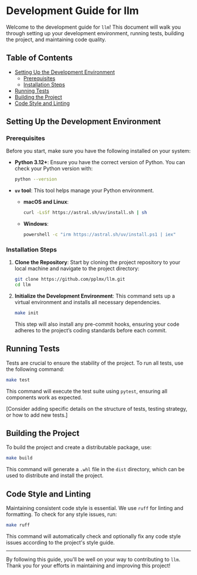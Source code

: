 # Development Guide for llm

Welcome to the development guide for `llm`!
This document will walk you through setting up your development environment, running tests, building the project, and maintaining code quality.

## Table of Contents

- [Setting Up the Development Environment](#setting-up-the-development-environment)
    - [Prerequisites](#prerequisites)
    - [Installation Steps](#installation-steps)
- [Running Tests](#running-tests)
- [Building the Project](#building-the-project)
- [Code Style and Linting](#code-style-and-linting)

## Setting Up the Development Environment

### Prerequisites

Before you start, make sure you have the following installed on your system:

- **Python 3.12+**: Ensure you have the correct version of Python. You can check your Python version with:

    ```bash
    python --version
    ```

- **`uv` tool**: This tool helps manage your Python environment.

    - **macOS and Linux**:

        ```bash
        curl -LsSf https://astral.sh/uv/install.sh | sh
        ```

    - **Windows**:

        ```bash
        powershell -c "irm https://astral.sh/uv/install.ps1 | iex"
        ```

### Installation Steps

1. **Clone the Repository**: Start by cloning the project repository to your local machine and navigate to the project directory:

    ```bash
    git clone https://github.com/pplmx/llm.git
    cd llm
    ```

2. **Initialize the Development Environment**: This command sets up a virtual environment and installs all necessary dependencies.

    ```bash
    make init
    ```

    This step will also install any pre-commit hooks, ensuring your code adheres to the project’s coding standards before each commit.

## Running Tests

Tests are crucial to ensure the stability of the project. To run all tests, use the following command:

```bash
make test
```

This command will execute the test suite using `pytest`, ensuring all components work as expected.

[Consider adding specific details on the structure of tests, testing strategy, or how to add new tests.]

## Building the Project

To build the project and create a distributable package, use:

```bash
make build
```

This command will generate a `.whl` file in the `dist` directory, which can be used to distribute and install the project.

## Code Style and Linting

Maintaining consistent code style is essential. We use `ruff` for linting and formatting. To check for any style issues, run:

```bash
make ruff
```

This command will automatically check and optionally fix any code style issues according to the project's style guide.

---

By following this guide, you'll be well on your way to contributing to `llm`. Thank you for your efforts in maintaining and improving this project!
